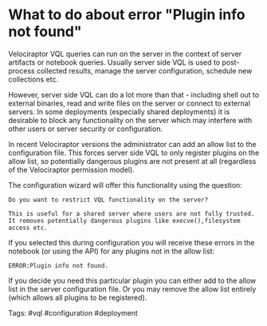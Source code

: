 # What to do about error "Plugin info not found"

Velociraptor VQL queries can run on the server in the context of
server artifacts or notebook queries. Usually server side VQL is used
to post-process collected results, manage the server configuration,
schedule new collections etc.

However, server side VQL can do a lot more than that - including shell
out to external binaries, read and write files on the server or
connect to external servers. In some deployments (especially shared
deployments) it is desirable to block any functionality on the server
which may interfere with other users or server security or
configuration.

In recent Velociraptor versions the administrator can add an allow
list to the configuration file. This forces server side VQL to only
register plugins on the allow list, so potentially dangerous plugins
are not present at all (regardless of the Velociraptor permission
model).

The configuration wizard will offer this functionality using the
question:

```
Do you want to restrict VQL functionality on the server?

This is useful for a shared server where users are not fully trusted.
It removes potentially dangerous plugins like execve(),filesystem access etc.
```

If you selected this during configuration you will receive these
errors in the notebook (or using the API) for any plugins not in the
allow list:

```
ERROR:Plugin info not found.
```

If you decide you need this particular plugin you can either add to
the allow list in the server configuration file. Or you may remove the
allow list entirely (which allows all plugins to be registered).

Tags: #vql #configuration #deployment
